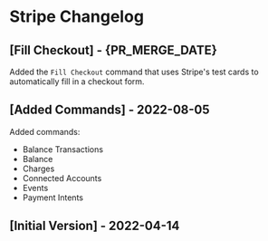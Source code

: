# Stripe Changelog

## [Fill Checkout] - {PR_MERGE_DATE}

Added the `Fill Checkout` command that uses Stripe's test cards to automatically fill in a checkout form.

## [Added Commands] - 2022-08-05

Added commands:

- Balance Transactions
- Balance
- Charges
- Connected Accounts
- Events
- Payment Intents

## [Initial Version] - 2022-04-14
